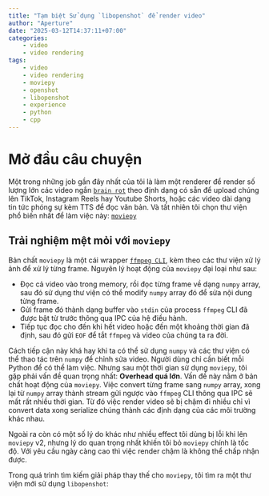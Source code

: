 ```yaml
---
title: "Tạm biệt Sử dụng `libopenshot` để render video"
author: "Aperture"
date: "2025-03-12T14:37:11+07:00"
categories:
    - video
    - video rendering
tags:
    - video
    - video rendering
    - moviepy
    - openshot
    - libopenshot
    - experience
    - python
    - cpp
---
```


# Mở đầu câu chuyện

Một trong những job gần đây nhất của tôi là làm một renderer để render số lượng lớn các video ngắn [`brain rot`](https://en.wikipedia.org/wiki/Brain_rot) theo định dạng có sẵn để upload chúng lên TikTok, Instagram Reels hay Youtube Shorts, hoặc các video dài dạng tin tức phóng sự kèm TTS để đọc văn bản. Và tất nhiên tôi chọn thư viện phổ biến nhất để làm việc này: [`moviepy`](https://github.com/Zulko/moviepy)

## Trải nghiệm mệt mỏi với `moviepy`

Bản chất `moviepy` là một cái wrapper [`ffmpeg CLI`](https://ffmpeg.org), kèm theo các thư viện xử lý ảnh để xử lý từng frame. Nguyên lý hoạt động của `moviepy` đại loại như sau:

- Đọc cả video vào trong memory, rồi đọc từng frame về dạng `numpy` array, sau đó sử dụng thư viện có thể modify `numpy` array đó để sửa nội dung từng frame. 
- Gửi frame đó thành dạng buffer vào `stdin` của process `ffmpeg` CLI đã được bật từ trước thông qua IPC của hệ điều hành.
- Tiếp tục đọc cho đến khi hết video hoặc đến một khoảng thời gian đã định, sau đó gửi `EOF` để tắt `ffmpeg` và video của chúng ta ra đời.

Cách tiếp cận này khá hay khi ta có thể sử dụng `numpy` và các thư viện có thể thao tác trên `numpy` để chỉnh sửa video. Người dùng chỉ cần biết mỗi Python để có thể làm việc. Nhưng sau một thời gian sử dụng `moviepy`, tôi gặp phải vấn đề quan trọng nhất: **Overhead quá lớn**. Vấn đề này nằm ở bản chất hoạt động của `moviepy`. Việc convert từng frame sang `numpy` array, xong lại từ `numpy` array thành stream gửi ngược vào `ffmpeg` CLI thông qua IPC sẽ mất rất nhiều thời gian. Từ đó việc render video sẽ bị chậm đi nhiều chỉ vì convert data xong serialize chúng thành các định dạng của các môi trường khác nhau.

Ngoài ra còn có một số lý do khác như nhiều effect tôi dùng bị lỗi khi lên `moviepy` v2, nhưng lý do quan trọng nhất khiến tôi bỏ `moviepy` chính là tốc độ. Với yêu cầu ngày càng cao thì việc render chậm là không thể chấp nhận được.

Trong quá trình tìm kiếm giải pháp thay thế cho `moviepy`, tôi tìm ra một thư viện mới sử dụng `libopenshot`: